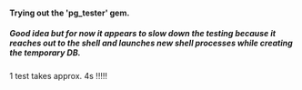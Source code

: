 #### Trying out the 'pg_tester' gem.

##### Good idea but for now it appears to slow down the testing because it reaches out to the shell and launches new shell processes while creating the temporary DB. 

1 test takes approx. 4s !!!!!

